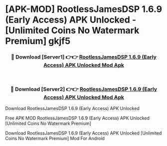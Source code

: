 # [APK-MOD] RootlessJamesDSP 1.6.9 (Early Access) APK Unlocked - [Unlimited Coins No Watermark Premium] gkjf5



<div align="center">
<h3>🔴 Download [Server1] 👉👉 <a href="https://momento.my/?title=RootlessJamesDSP_1.6.9_(Early_Access)_APK_Unlocked">RootlessJamesDSP 1.6.9 (Early Access) APK Unlocked Mod Apk</a></h3><br>

<h3>🔴 Download [Server2] 👉👉 <a href="https://momento.my/?title=RootlessJamesDSP_1.6.9_(Early_Access)_APK_Unlocked">RootlessJamesDSP 1.6.9 (Early Access) APK Unlocked Mod Apk</a></h3>
</div>



Download RootlessJamesDSP 1.6.9 (Early Access) APK Unlocked 

Free APK MOD RootlessJamesDSP 1.6.9 (Early Access) APK Unlocked [Unlimited Coins No Watermark Premium]

Download RootlessJamesDSP 1.6.9 (Early Access) APK Unlocked [Unlimited Coins No Watermark Premium] Mod For Android
